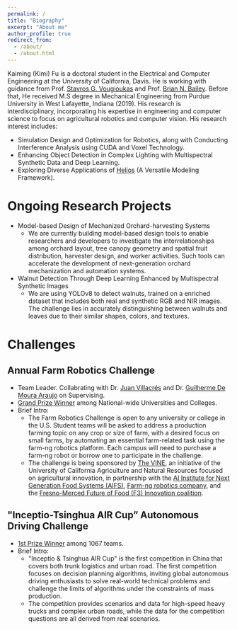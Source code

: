 ```yaml
---
permalink: /
title: "Biography"
excerpt: "About me"
author_profile: true
redirect_from: 
  - /about/
  - /about.html
---
```

Kaiming (Kimi) Fu is a doctoral student in the Electrical and Computer Engineering at the University of California, Davis. He is working with guidance from Prof. [Stavros G. Vougioukas](https://faculty.engineering.ucdavis.edu/vougioukas/research/lab-members/) and Prof. [Brian N. Bailey](https://baileylab.ucdavis.edu/people/index.html). Before that, He received M.S degree in Mechanical Engineering from Purdue University in West Lafayette, Indiana (2019). His research is interdisciplinary, incorporating his expertise in engineering and computer science to focus on agricultural robotics and computer vision. His research interest includes:
* Simulation Design and Optimization for Robotics, along with Conducting Interference Analysis using CUDA and Voxel Technology.
* Enhancing Object Detection in Complex Lighting with Multispectral Synthetic Data and Deep Learning.
* Exploring Diverse Applications of [Helios](https://baileylab.ucdavis.edu/software/helios/index.html) (A Versatile Modeling Framework).

Ongoing Research Projects
======
* Model-based Design of Mechanized Orchard-harvesting Systems
  * We are currently building model-based design tools to enable researchers and developers to investigate the interrelationships among orchard layout, tree canopy geometry and spatial fruit distribution, harvester design, and worker activities. Such tools can accelerate the development of next-generation orchard mechanization and automation systems.
* Walnut Detection Through Deep Learning Enhanced by Multispectral Synthetic Images
  * We are using YOLOv8 to detect walnuts, trained on a enriched dataset that includes both real and synthetic RGB and NIR images. The challenge lies in accurately distinguishing between walnuts and leaves due to their similar shapes, colors, and textures.

Challenges
======
Annual Farm Robotics Challenge
------
* Team Leader. Collabrating with Dr. [Juan Villacrés](https://www.linkedin.com/in/juan-villacrés-054b71169/) and Dr. [Guilherme De Moura Araujo](https://www.linkedin.com/in/guilhermedemouraa/) on Supervising.
* [Grand Prize Winner](https://ucanr.edu/News/?routeName=newsstory&postnum=57108) among National-wide Universities and Colleges.
* Brief Intro:
  * The Farm Robotics Challenge is open to any university or college in the U.S. Student teams will be asked to address a production farming topic on any crop or size of farm, with a desired focus on small farms, by automating an essential farm-related task using the farm-ng robotics platform. Each campus will need to purchase a farm-ng robot or borrow one to participate in the challenge.
  * The challenge is being sponsored by [The VINE](https://ucanr.edu/News/?blogtag=The%20VINE), an initiative of the University of California Agriculture and Natural Resources focused on agricultural innovation, in partnership with the [AI Institute for Next Generation Food Systems (AIFS)](https://www.aifs.ucdavis.edu), [Farm-ng robotics company](https://farm-ng.com/pages/about-farm-ng), and the [Fresno-Merced Future of Food (F3) Innovation coalition](https://www.eda.gov/funding/programs/american-rescue-plan/build-back-better/finalists/central-valley-community-foundation). 

"Inceptio-Tsinghua AIR Cup” Autonomous Driving Challenge
------
* [1st Prize Winner](https://min.news/en/tech/d0f74264edf0ba9c211e13b5dcb468f8.html) among 1067 teams.
* Brief Intro:
  * "Inceptio & Tsinghua AIR Cup" is the first competition in China that covers both trunk logistics and urban road. The first competition focuses on decision planning algorithms, inviting global autonomous driving enthusiasts to solve real-world technical problems and challenge the limits of algorithms under the constraints of mass production.
  * The competition provides scenarios and data for high-speed heavy trucks and complex urban roads, while the data for the competition questions are all derived from real scenarios.
